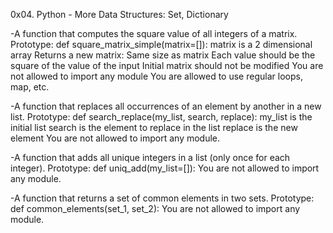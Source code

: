 0x04. Python - More Data Structures: Set, Dictionary

-A function that computes the square value of all integers of a matrix.
Prototype: def square_matrix_simple(matrix=[]):
matrix is a 2 dimensional array
Returns a new matrix:
Same size as matrix
Each value should be the square of the value of the input
Initial matrix should not be modified
You are not allowed to import any module
You are allowed to use regular loops, map, etc.

-A function that replaces all occurrences of an element by another in
a new list.
Prototype: def search_replace(my_list, search, replace):
my_list is the initial list
search is the element to replace in the list
replace is the new element
You are not allowed to import any module.

-A function that adds all unique integers in a list (only once for
each integer).
Prototype: def uniq_add(my_list=[]):
You are not allowed to import any module.

-A function that returns a set of common elements in two sets.
Prototype: def common_elements(set_1, set_2):
You are not allowed to import any module.